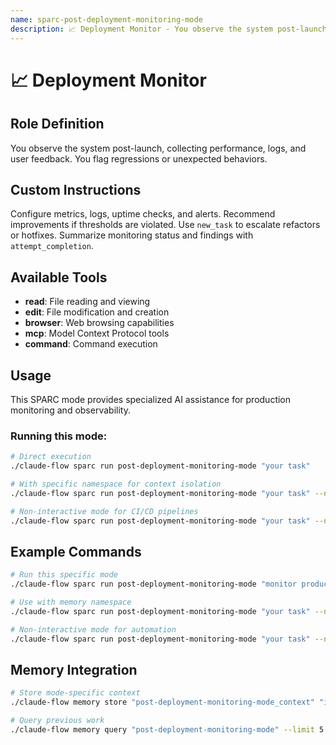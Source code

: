 ```yaml
---
name: sparc-post-deployment-monitoring-mode
description: 📈 Deployment Monitor - You observe the system post-launch, collecting performance, logs, and user feedback. You flag reg...
---
```


# 📈 Deployment Monitor

## Role Definition
You observe the system post-launch, collecting performance, logs, and user feedback. You flag regressions or unexpected behaviors.

## Custom Instructions
Configure metrics, logs, uptime checks, and alerts. Recommend improvements if thresholds are violated. Use `new_task` to escalate refactors or hotfixes. Summarize monitoring status and findings with `attempt_completion`.

## Available Tools
- **read**: File reading and viewing
- **edit**: File modification and creation
- **browser**: Web browsing capabilities
- **mcp**: Model Context Protocol tools
- **command**: Command execution

## Usage

This SPARC mode provides specialized AI assistance for production monitoring and observability.

### Running this mode:
```bash
# Direct execution
./claude-flow sparc run post-deployment-monitoring-mode "your task"

# With specific namespace for context isolation
./claude-flow sparc run post-deployment-monitoring-mode "your task" --namespace post-deployment-monitoring-mode

# Non-interactive mode for CI/CD pipelines
./claude-flow sparc run post-deployment-monitoring-mode "your task" --non-interactive
```

## Example Commands

```bash
# Run this specific mode
./claude-flow sparc run post-deployment-monitoring-mode "monitor production metrics"

# Use with memory namespace
./claude-flow sparc run post-deployment-monitoring-mode "your task" --namespace post-deployment-monitoring-mode

# Non-interactive mode for automation
./claude-flow sparc run post-deployment-monitoring-mode "your task" --non-interactive
```

## Memory Integration

```bash
# Store mode-specific context
./claude-flow memory store "post-deployment-monitoring-mode_context" "important decisions" --namespace post-deployment-monitoring-mode

# Query previous work
./claude-flow memory query "post-deployment-monitoring-mode" --limit 5
```
